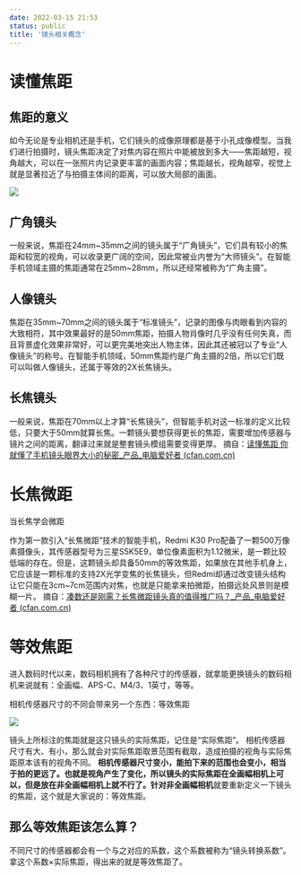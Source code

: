 ```yaml
---
date: 2022-03-15 21:53
status: public
title: '镜头相关概念'
---
```


# 读懂焦距
## 焦距的意义
如今无论是专业相机还是手机，它们镜头的成像原理都是基于小孔成像模型。当我们进行拍摄时，镜头焦距决定了对焦内容在照片中能被放到多大——焦距越短，视角越大，可以在一张照片内记录更丰富的画面内容；焦距越长，视角越窄，视觉上就是显著拉近了与拍摄主体间的距离，可以放大局部的画面。

![](https://codesimple-blog-images.oss-cn-hangzhou.aliyuncs.com/camera/_image/focal_length-and-FOV.png)
## 广角镜头

一般来说，焦距在24mm~35mm之间的镜头属于“广角镜头”，它们具有较小的焦距和较宽的视角，可以收录更广阔的空间，因此常被业内誉为“大师镜头”。在智能手机领域主摄的焦距通常在25mm~28mm，所以还经常被称为“广角主摄”。

## 人像镜头

焦距在35mm~70mm之间的镜头属于“标准镜头”，记录的图像与肉眼看到内容的大致相符，其中效果最好的是50mm焦距，拍摄人物肖像时几乎没有任何失真，而且背景虚化效果非常好，可以更完美地突出人物主体，因此其还被冠以了专业“人像镜头”的称号。在智能手机领域，50mm焦距约是广角主摄的2倍，所以它们既可以叫做人像镜头，还属于等效的2X长焦镜头。

## 长焦镜头

一般来说，焦距在70mm以上才算“长焦镜头”，但智能手机对这一标准的定义比较低，只要大于50mm就算长焦。一颗镜头要想获得更长的焦距，需要增加传感器与镜片之间的距离，翻译过来就是整套镜头模组需要变得更厚。
摘自：[读懂焦距 你就懂了手机镜头眼界大小的秘密_产品_电脑爱好者 (cfan.com.cn)](https://www.cfan.com.cn/2020/0930/134384.shtml)

# 长焦微距
当长焦学会微距

作为第一款引入“长焦微距”技术的智能手机，Redmi K30 Pro配备了一颗500万像素摄像头，其传感器型号为三星S5K5E9，单位像素面积为1.12微米，是一颗比较低端的存在。但是，这颗镜头却具备50mm的等效焦距，如果放在其他手机身上，它应该是一颗标准的支持2X光学变焦的长焦镜头，但Redmi却通过改变镜头结构让它只能在3cm~7cm范围内对焦，也就是只能拿来拍微距，拍摄远处风景则是模糊一片。
摘自：[凑数还是刚需？长焦微距镜头真的值得推广吗？_产品_电脑爱好者 (cfan.com.cn)](https://www.cfan.com.cn/2020/1106/134504.shtml)

# 等效焦距
进入数码时代以来，数码相机拥有了各种尺寸的传感器，就拿能更换镜头的数码相机来说就有：全画幅、APS-C、M4/3、1英寸，等等。

相机传感器尺寸的不同会带来另一个东西：等效焦距

![](https://codesimple-blog-images.oss-cn-hangzhou.aliyuncs.com/camera/_image/sensor_size.png)

镜头上所标注的焦距就是这只镜头的实际焦距，记住是“实际焦距”。
相机传感器尺寸有大、有小，那么就会对实际焦距取景范围有截取，造成拍摄的视角与实际焦距原本该有的视角不同。
**相机传感器尺寸变小，能拍下来的范围也会变小，相当于拍的更远了。也就是视角产生了变化，**所以镜头的实际焦距在全画幅相机上可以，但是放在非全画幅相机上就不行了。针对**非全画幅相机**就要重新定义一下镜头的焦距，这个就是大家说的：等效焦距。

## 那么等效焦距该怎么算？

不同尺寸的传感器都会有一个与之对应的系数，这个系数被称为“镜头转换系数”。拿这个系数×实际焦距，得出来的就是等效焦距了。

